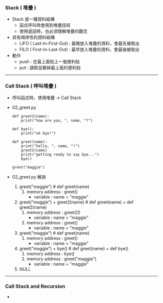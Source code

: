 ### Stack ( 堆疊 )
- Stack 是一種資料結構
  - 函式呼叫時會用到堆疊技術
  - 使用遞迴時，也必須理解堆疊的觀念
- 具有順序性的資料結構
  - LIFO ( Last-In-First-Out) : 最晚放入堆疊的資料，會最先被取出
  - FILO ( First-In-Last-Out) : 最早放入堆疊的資料，會最後被取出
- 動作
  - push : 在最上面貼上一張便利貼
  - put  : 讀取並撕掉最上面的便利貼
---
### Call Stack ( 呼叫堆疊 )
- 呼叫函式時，使用堆疊 → Call Stack
- 02_greet.py

      def greet2(name):
          print("how are you, ", name, "?")

      def bye():
          print("ok bye!")

      def greet(name):
          print("hello, ", name, "!")
          greet2(name)
          print("getting ready to say bye...")
          bye()

      greet("maggie")

- 02_greet.py 解說
    1. greet("maggie") # def greet(name)
       1. memory address : greet()
          - variable : name = "maggie"
    2. greet("maggie") + greet2(name) # def greet(name) + def greet2(name)
       1. memory address : greet2()
          - variable : name = "maggie"
       2. memory address : greet()
          - variable : name = "maggie"
    3. greet("maggie") # def greet(name)
       1. memory address : greet()
          - variable : name = "maggie"
    4. greet("maggie") + bye()  # def greet(name) +  def bye()
       1. memory address : bye()
       2. memory address :  greet("maggie")
          - variable : name = "maggie"
    5. NULL
---
### Call Stack and Recursion
-

    
     


